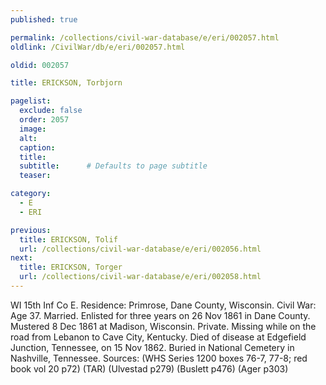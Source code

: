 ```yaml
---
published: true

permalink: /collections/civil-war-database/e/eri/002057.html
oldlink: /CivilWar/db/e/eri/002057.html

oldid: 002057

title: ERICKSON, Torbjorn

pagelist:
  exclude: false
  order: 2057
  image: 
  alt:
  caption:
  title:
  subtitle:      # Defaults to page subtitle
  teaser:

category: 
  - E 
  - ERI

previous:
  title: ERICKSON, Tolif
  url: /collections/civil-war-database/e/eri/002056.html  
next:
  title: ERICKSON, Torger
  url: /collections/civil-war-database/e/eri/002058.html   
---
```

WI 15th Inf Co E. Residence: Primrose, Dane County, Wisconsin. Civil War: Age 37. Married. Enlisted for three years on 26 Nov 1861 in Dane County. Mustered 8 Dec 1861 at Madison, Wisconsin. Private. Missing while on the road from Lebanon to Cave City, Kentucky. Died of disease at Edgefield Junction, Tennessee, on 15 Nov 1862. Buried in National Cemetery in Nashville, Tennessee. Sources: (WHS Series 1200 boxes 76-7, 77-8; red book vol 20 p72) (TAR) (Ulvestad p279) (Buslett p476) (Ager p303)